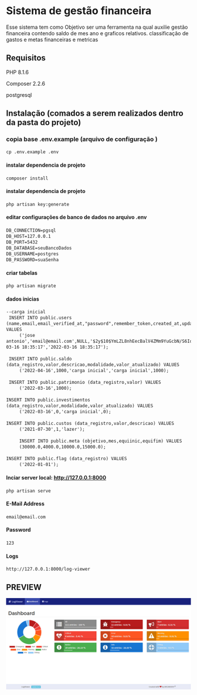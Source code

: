 # Sistema de gestão financeira
Esse sistema tem como Objetivo ser uma ferramenta na qual auxilie 
gestão financeira contendo saldo de mes ano e graficos relativos.
classificação de gastos e metas financeiras e metricas 
##  Requisitos
PHP 8.1.6 


Composer 2.2.6


postgresql

##  Instalação (comados a serem realizados dentro da pasta do projeto)
### copia base .env.example (arquivo de configuração )
```
cp .env.example .env
```

####  instalar dependencia de projeto
```
composer install
```
####  instalar dependencia de projeto
```
php artisan key:generate 

```

####  editar configurações de banco de dados no arquivo .env
```
DB_CONNECTION=pgsql
DB_HOST=127.0.0.1
DB_PORT=5432
DB_DATABASE=seuBancoDados
DB_USERNAME=postgres
DB_PASSWORD=suaSenha

```
####  criar tabelas
```
php artisan migrate
```

####  dados inicias 
```
--carga inicial 
 INSERT INTO public.users (name,email,email_verified_at,"password",remember_token,created_at,updated_at) VALUES
	 ('jose antonio','email@email.com',NULL,'$2y$10$YmLZL8nhEecBalV4ZMm9YuGcbN/S6IqaJxclR5Soy/mQ8.DtKQQXC',NULL,'2022-03-16 18:35:17','2022-03-16 18:35:17');

 INSERT INTO public.saldo (data_registro,valor,descricao,modalidade,valor_atualizado) VALUES
	 ('2022-04-16',1000,'carga inicial','carga inicial',1000);
	
 INSERT INTO public.patrimonio (data_registro,valor) VALUES
	 ('2022-03-16',1000);

INSERT INTO public.investimentos (data_registro,valor,modalidade,valor_atualizado) VALUES
	 ('2022-03-16',0,'carga inicial',0);

INSERT INTO public.custos (data_registro,valor,descricao) VALUES
	 ('2021-07-30',1,'lazer');
	
	 INSERT INTO public.meta (objetivo,mes,equiinic,equifim) VALUES
	 (30000.0,4000.0,10000.0,15000.0);

INSERT INTO public.flag (data_registro) VALUES
	 ('2022-01-01');

```
####  Inciar server local: http://127.0.0.1:8000 
```
php artisan serve
```

####  E-Mail Address
```
email@email.com
```

####  Password
```
123
```
####  Logs
```
http://127.0.0.1:8000/log-viewer

```
## PREVIEW

![Dashboard](https://raw.githubusercontent.com/ARCANEDEV/LogViewer/master/_screenshots/1-dashboard.jpg)
